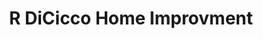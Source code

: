 ---
title: "R DiCicco Home Improvment"
url: /coraopolis/r-dicicco-home-improvment/
shop: hardware
---